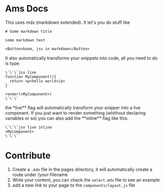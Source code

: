 # Ams Docs

This uses mdx (markdown extended). It let's you do stuff like

```
# Some markdown title

some markdown text

<Button>boom, jsx in markdown</Button>
```

It also automatically transforms your snippets into code, all you need to do is type:

```
\`\`\`jsx live
function MyComponent(){
  return <p>hello world</p>
}

render(<MyComponent>)
\`\`\`
```

the \*live** flag will automatically transform your snipper into a live component. If you just want to render something (whithout declaring variables or so) you can also add the **inline\*\* flag like this:

```
\`\`\`jsx live inline
<MyComponent>
\`\`\`
```

# Contribute

1. Create a `.mdx` file in the pages directory, it will automatically create a route under /your-filename
2. Write your content, you can check the `select.mdx` file to see an example
3. add a new link to your page to the `components/layout.js` file
